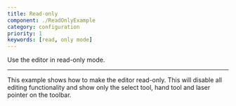 ```yaml
---
title: Read-only
component: ./ReadOnlyExample
category: configuration
priority: 1
keywords: [read, only mode]
---
```


Use the editor in read-only mode.

---

This example shows how to make the editor read-only. This will disable all editing
functionality and show only the select tool, hand tool and laser pointer on the
toolbar.
